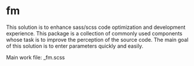 # fm
This solution is to enhance sass/scss code optimization and development experience. This package is a collection of commonly used components whose task is to improve the perception of the source code. The main goal of this solution is to enter parameters quickly and easily.

Main work file: _fm.scss
